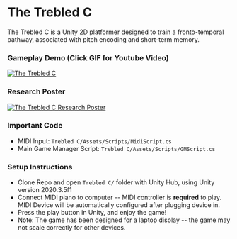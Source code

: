 # The Trebled C
The Trebled C is a Unity 2D platformer designed to train a fronto-temporal pathway, associated with pitch encoding and short-term memory.

### Gameplay Demo (Click GIF for Youtube Video)

<!-- [![The Trebled C](https://imgur.com/VHakkYM.gif)](https://www.youtube.com/watch?v=cAAEySOGntU "The Trebled C") -->

<a href="https://www.youtube.com/watch?v=cAAEySOGntU" target="_blank" style="border-radius: 10px">
  <img src="https://imgur.com/VHakkYM.gif" alt="The Trebled C"/>
</a>



### Research Poster
[![The Trebled C Research Poster](https://imgur.com/fF7qopJ.png)](https://drive.google.com/file/d/1fpbBhvswLQPDHf9lVKvwNas0APR-qEGJ/view?usp=sharing "The Trebled C Research Poster")


### Important Code
* MIDI Input: `Trebled C/Assets/Scripts/MidiScript.cs`
* Main Game Manager Script: `Trebled C/Assets/Scripts/GMScript.cs`


### Setup Instructions
* Clone Repo and open `Trebled C/` folder with Unity Hub, using Unity version 2020.3.5f1
* Connect MIDI piano to computer -- MIDI controller is **required** to play. MIDI Device will be automatically configured after plugging device in.
* Press the play button in Unity, and enjoy the game!
* Note: The game has been designed for a laptop display -- the game may not scale correctly for other devices.


